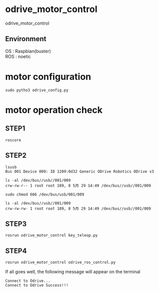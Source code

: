 # odrive_motor_control
odrive_motor_control

## Environment
OS : Raspbian(buster)  
ROS : noetic

# motor configuration
```
sudo pytho3 odrive_config.py
```

# motor operation check
## STEP1
```
roscore
```

## STEP2
```
lsusb
Bus 001 Device 009: ID 1209:0d32 Generic ODrive Robotics ODrive v3
```

```
ls -al /dev/bus//usb//001/009
crw-rw-r-- 1 root root 189, 8 5月 29 14:49 /dev/bus//usb//001/009
```

```
sudo chmod 666 /dev/bus/usb/001/009
```

```
ls -al /dev/bus//usb//001/009
crw-rw-rw- 1 root root 189, 8 5月 29 14:49 /dev/bus//usb//001/009
```

## STEP3
```
rosrun odrive_motor_control key_teleop.py
```
## STEP4
```
rosrun odrive_motor_control odrive_ros_control.py
```
If all goes well, the following message will appear on the terminal
```
Connect to Odrive...
Connect to Odrive Success!!!
```
